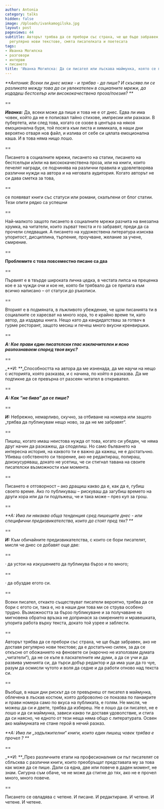 ```yaml
---
author: Antonia
category: talks
hidden: false
image: /Uploads/ivankamogilska.jpg
layout: post
pageviews: 44
subtitle: Авторът трябва да се пребори със страха, че ще бъде забравен, ако не доставя
  регулярно нови текстове, смята писателката и поетесата
tags:
- Иванка Могилска
- разговори
- интервю
- писането
title: 'Иванка Могилска: Да си писател или лъскава маймунка, която се показва по панаирите'
---
```


_**Антония:  Всеки ли днес може - и трябва - да пише? И скъсява ли се разликата между това да си увлекателен в социалните мрежи, да издадеш бестселър или висококачествена проза/поезия? **_

\==

_**Иванка:**_ Да, всеки може да пише и това не е от днес. Едва ли има човек, който да не е пописвал тайно стихове, импресии или разкази. В пубертета, или след това, когато се озове в центъра на някоя емоционална буря, той посяга към листа и химикала, в наши дни вероятно отваря нов файл, и излива от себе си цялата емоционална каша. И в това няма нищо лошо. 

\==

Писането в социалните мрежи, писането на статии, писането на бестселъри и/или на висококачествена проза, или на книги, които печелят награди, се подчинява на различни правила и удовлетворява различни нужди на автора и на неговата аудитория. Когато авторът не си дава сметка за това, 

\==

се появяват книги със статуси или романи, скалъпени от блог статии. Тези опити рядко са успешни

\==

Най-малкото защото писането в социалните мрежи разчита на внезапна хрумка, на читатели, които зърват текста и го забравят, преди да са прочели следващия. А писането на художествена литература изисква упоритост, дисциплина, търпение, проучване, желание за учене, смирение. 

\==

**Проблемите с това повсеместно писане са два**

\==

Първият е в твърде широката лична цедка, в честата липса на преценка кое е за чужди очи и кое не, която би трябвало да се прилага към всичко написано – от статуси до ръкописи. 

\==

Вторият е в подмяната, в лъжливото убеждение, че щом писанията ти в социалките се харесват на много хора, то е крайно време ти, като автор, да издадеш книга. Нещо като да кандидатстваш за готвач в гурме ресторант, защото месиш и печеш много вкусни кренвиршки. 

\==

_**А:  Кое прави един писателски глас изключителен и ясно разпознаваем според твоя вкус?**_

\==

_**И: **_Способността на автора да ме изненада, да ме научи на нещо с историята, която разказва, и с начина, по който я разказва. Да ме подтикне да се превърна от разсеян читател в откривател. 

\==

_**А: Как “не бива” да се пише?**_

\==

_**И:**_ Небрежно, немарливо, скучно, за отбиване на номера или защото „трябва да публикувам нещо ново, за да не ме забравят“. 

\==

Пишеш, когато имаш неистова нужда от това, когато си убеден, че няма друг начин да разкажеш, да споделиш. Но само бълването на интересна история, на каквото ти е важно да кажеш, не е достатъчно. Убиваш собственото си творение, ако не редактираш, полираш, доизкусуряваш, докато не усетиш, че си стигнал тавана на своите писателски възможности към момента. 

\==

Писането е отговорност – ако дращиш какво да е, как да е, губиш своето време. Ако го публикуваш – рискуваш да загубиш времето на други хора или да ги подлъжеш, че и така може – през куп за грош. 

\==

_**А:  Има ли някаква обща тенденция сред пишещите днес - или специфични предизвикателства, които да стоят пред тях? **_

\==

_**И:**_  Към обичайните предизвикателства, с които се бори писателят, мисля че днес се добавят още две: 

\==

· да устои на изкушението да публикува бързо и по много; 

\==

· да обуздае егото си. 

\==

Всеки писател, откакто съществуват писатели вероятно, трябва да се бори с егото си, така е, но в наши дни това ми се струва особено трудно. Възможността за бързо публикуване и за получаване на мигновена обратна връзка не допринася за смирението и мравешката, упорита работа върху текста, докато той узрее и заблести. 

\==

Авторът трябва да се пребори със страха, че ще бъде забравен, ако не доставя регулярно нови текстове; да е достатъчно силен, за да се откъсне от обожанието на феновете си (нарочно не използвам думата „читатели“), да не се къпе в ласкателните им думи, а да се учи и да развива уменията си, да търси добър редактор и да има уши да го чуе, разум да осмисли чутото и воля да седне и да работи отново над текста си. 

\==

Въобще, в наши дни рискът да се превърнеш от писател в маймунка, облечена в лъскав костюм, която доброволно се показва по панаирите и прави номера само по вкуса на публиката, е голям. Не мисля, че можеш да си и двете, трябва да избереш. Не е лошо да си писател, не е лошо и да си маймунка, зависи какво ти доставя удоволствие, и стига да си наясно, че едното от тези неща няма общо с литературата. Освен ако маймунката не стане герой в нечий разказ. 

_**А:  Има ли „задължителни“ книги, които един пишещ човек трябва е прочел ? **_

\==

_**И: **_През различните етапи на професионалния си път писателят се сблъсква с различни книги, които преобръщат представата му за това как може да се пише. Дали са една, две или повече в даден момент, не знам. Сигурна съм обаче, че не може да стигне до тях, ако не е прочел много, много повече. 

\==

Писането се овладява с четене. И писане. И редактиране. И четене. И четене. И четене.